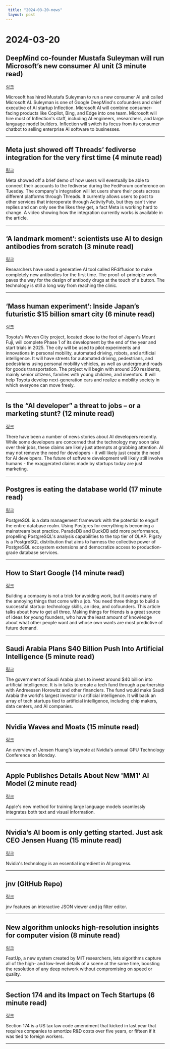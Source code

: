 ```yaml
---
 title: "2024-03-20-news"
 layout: post
---
```

<h1>2024-03-20</h1><h2>DeepMind co-founder Mustafa Suleyman will run Microsoft’s new consumer AI unit (3 minute read)</h2><p><a href="https://arstechnica.com/ai/2024/03/deepmind-cofounder-mustafa-suleyman-will-run-microsofts-new-consumer-ai-unit/?utm_source=tldrnewsletter">링크</a>  </p><p>Microsoft has hired Mustafa Suleyman to run a new consumer AI unit called Microsoft AI. Suleyman is one of Google DeepMind's cofounders and chief executive of AI startup Inflection. Microsoft AI will combine consumer-facing products like Copilot, Bing, and Edge into one team. Microsoft will hire most of Inflection's staff, including AI engineers, researchers, and large language model builders. Inflection will switch its focus from its consumer chatbot to selling enterprise AI software to businesses. </p><hr /><h2>Meta just showed off Threads’ fediverse integration for the very first time (4 minute read)</h2><p><a href="https://www.theverge.com/24106231/threads-fediverse-demo-meta-fediforum?utm_source=tldrnewsletter">링크</a>  </p><p>Meta showed off a brief demo of how users will eventually be able to connect their accounts to the fediverse during the FediForum conference on Tuesday. The company's integration will let users share their posts across different platforms through Threads. It currently allows users to post to other services that interoperate through ActivityPub, but they can't view replies and can only see the likes they get, a fact Meta is working hard to change. A video showing how the integration currently works is available in the article. </p><hr /><h2>‘A landmark moment’: scientists use AI to design antibodies from scratch (3 minute read)</h2><p><a href="https://www.nature.com/articles/d41586-024-00846-7?utm_source=tldrnewsletter">링크</a>  </p><p>Researchers have used a generative AI tool called RFdiffusion to make completely new antibodies for the first time. The proof-of-principle work paves the way for the design of antibody drugs at the touch of a button. The technology is still a long way from reaching the clinic. </p><hr /><h2>‘Mass human experiment’: Inside Japan’s futuristic $15 billion smart city (6 minute read)</h2><p><a href="https://www.forbes.com.au/news/innovation/japans-futuristic-15-billion-smart-city-begins-mass-human-experiment/?utm_source=tldrnewsletter">링크</a>  </p><p>Toyota's Woven City project, located close to the foot of Japan's Mount Fuji, will complete Phase 1 of its development by the end of the year and start trials in 2025. The city will be used to pilot experiments and innovations in personal mobility, automated driving, robots, and artificial intelligence. It will have streets for automated driving, pedestrians, and pedestrians using personal mobility vehicles, as well as underground roads for goods transportation. The project will begin with around 350 residents, mainly senior citizens, families with young children, and inventors. It will help Toyota develop next-generation cars and realize a mobility society in which everyone can move freely. </p><hr /><h2>Is the “AI developer” a threat to jobs – or a marketing stunt? (12 minute read)</h2><p><a href="https://blog.pragmaticengineer.com/the-ai-developer/?utm_source=tldrnewsletter">링크</a>  </p><p>There have been a number of news stories about AI developers recently. While some developers are concerned that the technology may soon take over their jobs, these claims are likely just attempts at grabbing attention. AI may not remove the need for developers - it will likely just create the need for AI developers. The future of software development will likely still involve humans - the exaggerated claims made by startups today are just marketing. </p><hr /><h2>Postgres is eating the database world (17 minute read)</h2><p><a href="https://pigsty.io/blog/pg/pg-eat-db-world/?utm_source=tldrnewsletter">링크</a>  </p><p>PostgreSQL is a data management framework with the potential to engulf the entire database realm. Using Postgres for everything is becoming a mainstream best practice. ParadeDB and DuckDB add more performance, propelling PostgreSQL's analysis capabilities to the top tier of OLAP. Pigsty is a PostgreSQL distribution that aims to harness the collective power of PostgreSQL ecosystem extensions and democratize access to production-grade database services. </p><hr /><h2>How to Start Google (14 minute read)</h2><p><a href="https://paulgraham.com/google.html?utm_source=tldrnewsletter">링크</a>  </p><p>Building a company is not a trick for avoiding work, but it avoids many of the annoying things that come with a job. You need three things to build a successful startup: technology skills, an idea, and cofounders. This article talks about how to get all three. Making things for friends is a great source of ideas for young founders, who have the least amount of knowledge about what other people want and whose own wants are most predictive of future demand. </p><hr /><h2>Saudi Arabia Plans $40 Billion Push Into Artificial Intelligence (5 minute read)</h2><p><a href="https://www.nytimes.com/2024/03/19/business/saudi-arabia-investment-artificial-intelligence.html?unlocked_article_code=1.eE0.kr1z.yIE08GPoz-wX&amp;smid=url-share&amp;utm_source=tldrnewsletter">링크</a>  </p><p>The government of Saudi Arabia plans to invest around $40 billion into artificial intelligence. It is in talks to create a tech fund through a partnership with Andreessen Horowitz and other financiers. The fund would make Saudi Arabia the world's largest investor in artificial intelligence. It will back an array of tech startups tied to artificial intelligence, including chip makers, data centers, and AI companies. </p><hr /><h2>Nvidia Waves and Moats (15 minute read)</h2><p><a href="https://stratechery.com/2024/nvidia-waves-and-moats/?utm_source=tldrnewsletter">링크</a>  </p><p>An overview of Jensen Huang's keynote at Nvidia's annual GPU Technology Conference on Monday. </p><hr /><h2>Apple Publishes Details About New 'MM1' AI Model (2 minute read)</h2><p><a href="https://www.macrumors.com/2024/03/18/apple-mm1-ai-model-details/?utm_source=tldrnewsletter">링크</a>  </p><p>Apple's new method for training large language models seamlessly integrates both text and visual information. </p><hr /><h2>Nvidia’s AI boom is only getting started. Just ask CEO Jensen Huang (15 minute read)</h2><p><a href="https://www.fastcompany.com/91033514/nvidia-most-innovative-companies-2024?utm_source=tldrnewsletter">링크</a>  </p><p>Nvidia's technology is an essential ingredient in AI progress. </p><hr /><h2>jnv (GitHub Repo)</h2><p><a href="https://github.com/ynqa/jnv?utm_source=tldrnewsletter">링크</a>  </p><p>jnv features an interactive JSON viewer and jq filter editor. </p><hr /><h2>New algorithm unlocks high-resolution insights for computer vision (8 minute read)</h2><p><a href="https://news.mit.edu/2024/featup-algorithm-unlocks-high-resolution-insights-computer-vision-0318?utm_source=tldrnewsletter">링크</a>  </p><p>FeatUp, a new system created by MIT researchers, lets algorithms capture all of the high- and low-level details of a scene at the same time, boosting the resolution of any deep network without compromising on speed or quality. </p><hr /><h2>Section 174 and its Impact on Tech Startups (6 minute read)</h2><p><a href="https://www.tanayj.com/p/section-174-and-its-impact-on-tech?utm_source=tldrnewsletter">링크</a>  </p><p>Section 174 is a US tax law code amendment that kicked in last year that requires companies to amortize R&amp;D costs over five years, or fifteen if it was tied to foreign workers. </p><hr />